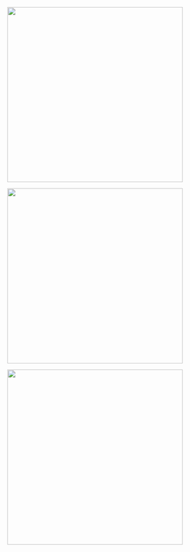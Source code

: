 <image src="https://github.com/CollegeBoreal/INF1083-200-19A-01/blob/master/4.Components/b300104524-tab-ng/img2.png?raw=true" width = "400" height = "400"></image>

<image src="https://github.com/CollegeBoreal/INF1083-200-19A-01/blob/master/4.Components/b300104524-tab-ng/img3.png?raw=true" width = "400" height = "400"></image>

<image src="https://github.com/CollegeBoreal/INF1083-200-19A-01/blob/master/4.Components/b300104524-tab-ng/img1.png?raw=true" width = "400" height = "400"></image>
